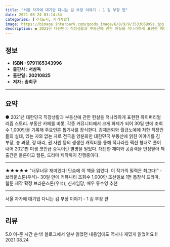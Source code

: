 ```yaml
---
title: "서울 자가에 대기업 다니는 김 부장 이야기 - 1 김 부장 편"
date: 2021-08-24 03:14:34
categories: [국내도서, 자기계발]
image: https://bimage.interpark.com/goods_image/6/8/9/9/353306899s.jpg
description: ● 2021년 대한민국 직장생활과 부동산에 관한 현실을 적나라하게 표현한 하이퍼리얼리즘 스토리. 부동산 카페를 비롯, 각종 커뮤니티에서 크게 화제가 되어 30일 만에 조회수 1,000만을 기록해 주요언론 톱기사를 장식한다. 강제은퇴와 월급노예에 처한 직장인들의 실태, 있는 자와 없는
---
```


## **정보**

- **ISBN : 9791165343996**
- **출판사 : 서삼독**
- **출판일 : 20210825**
- **저자 : 송희구**

------



## **요약**

●  2021년 대한민국 직장생활과 부동산에 관한 현실을 적나라하게 표현한 하이퍼리얼리즘 스토리. 부동산 카페를 비롯, 각종 커뮤니티에서 크게 화제가 되어 30일 만에 조회수 1,000만을 기록해 주요언론 톱기사를 장식한다. 강제은퇴와 월급노예에 처한 직장인들의 실태, 있는 자와 없는 자로 전국을 양분화한 대한민국 부동산에 얽힌 이야기를 김 부장, 송 과장, 정 대리, 권 사원 등의 생생한 캐릭터를 통해 적나라한 팩션 형태로 풀어내어 2021판 미생 코인급 중독이란 별명을 얻었다. 대단한 재미와 공감력을 인정받아 책 출간은 물론이고 웹툰, 드라마 제작까지 진행중이다.

------

★★★★★
 “너무너무 재미있다!
단숨에 이 책을 읽었다. 이 작가의 필력은 최고다!”
-브라운스톤(우석)-
30일 만에 커뮤니티 조회수 1,000만
조선일보 1면 톱장식
드라마, 웹툰 제작 확정
브라운스톤(우석), 신사임당, 배우 류수영 추천

------


서울 자가에 대기업 다니는 김 부장 이야기 - 1 김 부장 편 

------


## **리뷰** 

5.0 이-준 시간 순삭! 블로그에서 일부 읽었던 내용임에도 역시나 재밌게 읽었어요 !!  2021.08.24 <br/>